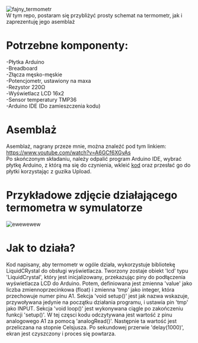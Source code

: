 ![fajny_termometr](https://github.com/Snowyy4K/projekt_arduino/assets/44754701/ee4df606-23dc-43f4-bb44-65d16f6d8e7d) <br />
W tym repo, postaram się przybliżyć prosty schemat na termometr, jak i zaprezentuję jego asemblaż
# Potrzebne komponenty:
  -Płytka Arduino <br />
  -Breadboard <br />
  -Złącza męsko-męskie <br />
  -Potencjometr, ustawiony na maxa <br />
  -Rezystor 220Ω <br />
  -Wyświetlacz LCD 16x2 <br />
  -Sensor temperatury TMP36 <br />
  -Arduino IDE (Do zamieszczenia kodu) <br />
# Asemblaż
Asemblaż, nagrany przeze mnie, można znaleźć pod tym linkiem: https://www.youtube.com/watch?v=A6GCf6XGyAs <br/>
Po skończonym składaniu, należy odpalić program Arduino IDE, wybrać płytkę Arduino, z którą ma się do czynienia, wkleić [kod](https://github.com/Snowyy4K/projekt_arduino/blob/main/kod) oraz przesłać go do płytki korzystając z guzika Upload.
# Przykładowe zdjęcie działającego termometra w symulatorze
![ewewewew](https://github.com/Snowyy4K/projekt_arduino/assets/44754701/3138d1f8-c6c6-4836-a00f-824aedb76d83)
# Jak to działa?
Kod napisany, aby termometr w ogóle działa, wykorzystuje bibliotekę LiquidCRystal do obsługi wyświetlacza. Tworzony zostaje obiekt 'lcd' typu 'LiquidCrystal', który jest inicjalizowany, przekazując piny do podłączenia wyświetlacza LCD do Arduino. Potem, definiowana jest zmienna 'value' jako liczba zmiennoprzecinkowa (float) i zmienna 'tmp' jako integer, która przechowuje numer pinu A1. Sekcja 'void setup()' jest jak nazwa wskazuje, przywoływana jedynie na początku działania programu, i ustawia pin 'tmp' jako INPUT. Sekcja 'void loop()' jest wykonywana ciągle po zakończeniu funkcji 'setup()'. W tej częsci kodu odczytywana jest wartość z pinu analogowego A1 za pomocą 'analogRead()'. Następnie ta wartość jest przeliczana na stopnie Celsjusza. Po sekundowej przerwie 'delay(1000)', ekran jest czyszczony i proces się powtarza.
 
